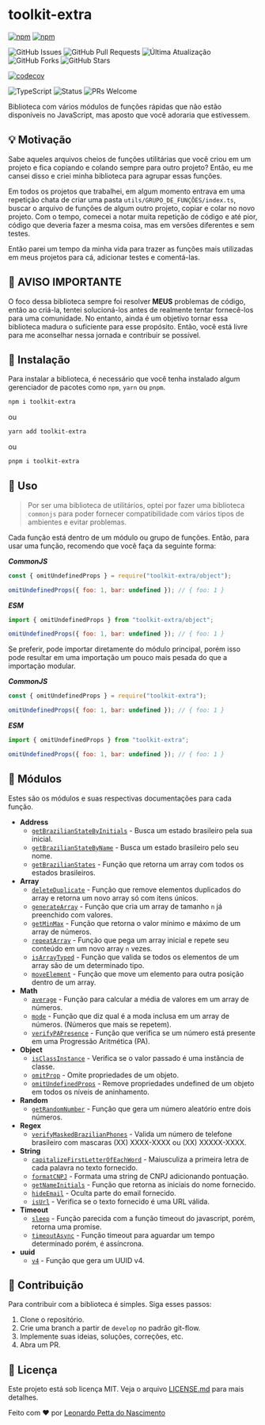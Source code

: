 
# toolkit-extra

[![npm](https://img.shields.io/npm/v/toolkit-extra)](https://www.npmjs.com/package/toolkit-extra)
[![npm](https://img.shields.io/npm/dm/toolkit-extra)](https://www.npmjs.com/package/toolkit-extra)

![GitHub Issues](https://img.shields.io/github/issues/leonardopn/toolkit-extra)
![GitHub Pull Requests](https://img.shields.io/github/issues-pr/leonardopn/toolkit-extra)
![Última Atualização](https://img.shields.io/github/last-commit/leonardopn/toolkit-extra)
![GitHub Forks](https://img.shields.io/github/forks/leonardopn/toolkit-extra)
![GitHub Stars](https://img.shields.io/github/stars/leonardopn/toolkit-extra)

[![codecov](https://codecov.io/gh/leonardopn/toolkit-extra/graph/badge.svg?token=SW854GY5YU)](https://codecov.io/gh/leonardopn/toolkit-extra)

![TypeScript](https://badgen.net/npm/types/toolkit-extra)
![Status](https://img.shields.io/badge/status-stable-brightgreen.svg)
![PRs Welcome](https://img.shields.io/badge/PRs-welcome-brightgreen.svg)

Biblioteca com vários módulos de funções rápidas que não estão disponíveis no JavaScript, mas aposto que você adoraria que estivessem.

## :bulb: Motivação

Sabe aqueles arquivos cheios de funções utilitárias que você criou em um projeto e fica copiando e colando sempre para outro projeto? Então, eu me cansei disso e criei minha biblioteca para agrupar essas funções.

Em todos os projetos que trabalhei, em algum momento entrava em uma repetição chata de criar uma pasta `utils/GRUPO_DE_FUNÇÕES/index.ts`, buscar o arquivo de funções de algum outro projeto, copiar e colar no novo projeto. Com o tempo, comecei a notar muita repetição de código e até pior, código que deveria fazer a mesma coisa, mas em versões diferentes e sem testes.

Então parei um tempo da minha vida para trazer as funções mais utilizadas em meus projetos para cá, adicionar testes e comentá-las.

## :mega: AVISO IMPORTANTE

O foco dessa biblioteca sempre foi resolver **MEUS** problemas de código, então ao criá-la, tentei solucioná-los antes de realmente tentar fornecê-los para uma comunidade. No entanto, ainda é um objetivo tornar essa biblioteca madura o suficiente para esse propósito. Então, você está livre para me aconselhar nessa jornada e contribuir se possível.

## :minidisc: Instalação

Para instalar a biblioteca, é necessário que você tenha instalado algum gerenciador de pacotes como `npm`, `yarn` ou `pnpm`.

```bash
npm i toolkit-extra 
```

ou

```bash
yarn add toolkit-extra
```

ou

```bash
pnpm i toolkit-extra
```

## :tada: Uso

>Por ser uma biblioteca de utilitários, optei por fazer uma biblioteca `commonjs` para poder fornecer compatibilidade com vários tipos de ambientes e evitar problemas.

Cada função está dentro de um módulo ou grupo de funções. Então, para usar uma função, recomendo que você faça da seguinte forma:

***CommonJS***

```javascript
const { omitUndefinedProps } = require("toolkit-extra/object");

omitUndefinedProps({ foo: 1, bar: undefined }); // { foo: 1 }
```

***ESM***

```javascript
import { omitUndefinedProps } from "toolkit-extra/object";

omitUndefinedProps({ foo: 1, bar: undefined }); // { foo: 1 }
```

Se preferir, pode importar diretamente do módulo principal, porém isso pode resultar em uma importação um pouco mais pesada do que a importação modular.

***CommonJS***

```javascript
const { omitUndefinedProps } = require("toolkit-extra");

omitUndefinedProps({ foo: 1, bar: undefined }); // { foo: 1 }
```

***ESM***

```javascript
import { omitUndefinedProps } from "toolkit-extra";

omitUndefinedProps({ foo: 1, bar: undefined }); // { foo: 1 }
```

## :mag_right: Módulos

Estes são os módulos e suas respectivas documentações para cada função.

- **Address**
  - [`getBrazilianStateByInitials`](./src/docs/getBrazilianStateByInitials.md) - Busca um estado brasileiro pela sua inicial.
  - [`getBrazilianStateByName`](./src/docs/getBrazilianStateByName.md) - Busca um estado brasileiro pelo seu nome.
  - [`getBrazilianStates`](./src/docs/getBrazilianStates.md) - Função que retorna um array com todos os estados brasileiros.
- **Array**
  - [`deleteDuplicate`](./src/docs/deleteDuplicate.md) - Função que remove elementos duplicados do array e retorna um novo array só com itens únicos.
  - [`generateArray`](./src/docs/generateArray.md) - Função que cria um array de tamanho `n` já preenchido com valores.
  - [`getMinMax`](./src/docs/getMinMax.md) - Função que retorna o valor mínimo e máximo de um array de números.
  - [`repeatArray`](./src/docs/repeatArray.md) - Função que pega um array inicial e repete seu conteúdo em um novo array `n` vezes.
  - [`isArrayTyped`](./src/docs/isArrayTyped.md) - Função que valida se todos os elementos de um array são de um determinado tipo.
  - [`moveElement`](./src/docs/moveElement.md) - Função que move um elemento para outra posição dentro de um array.
- **Math**
  - [`average`](./src/docs/average.md) - Função para calcular a média de valores em um array de números.
  - [`mode`](./src/docs/mode.md) - Função que diz qual é a moda inclusa em um array de números. (Números que mais se repetem).
  - [`verifyPAPresence`](./src/docs/verifyPAPresence.md) - Função que verifica se um número está presente em uma Progressão Aritmética (PA).
- **Object**
  - [`isClassInstance`](./src/docs/isClassInstance.md) - Verifica se o valor passado é uma instância de classe.
  - [`omitProp`](./src/docs/omitProp.md) - Omite propriedades de um objeto.
  - [`omitUndefinedProps`](./src/docs/omitUndefinedProps.md) - Remove propriedades undefined de um objeto em todos os níveis de aninhamento.
- **Random**
  - [`getRandomNumber`](./src/docs/getRandomNumber.md) - Função que gera um número aleatório entre dois números.
- **Regex**
  - [`verifyMaskedBrazilianPhones`](./src/docs/verifyMaskedBrazilianPhones.md) - Valida um número de telefone brasileiro com mascaras (XX) XXXX-XXXX ou (XX) XXXXX-XXXX.
- **String**
  - [`capitalizeFirstLetterOfEachWord`](./src/docs/capitalizeFirstLetterOfEachWord.md) - Maiusculiza a primeira letra de cada palavra no texto fornecido.
  - [`formatCNPJ`](./src/docs/formatCNPJ.md) - Formata uma string de CNPJ adicionando pontuação.
  - [`getNameInitials`](./src/docs/getNameInitials.md) - Função que retorna as iniciais do nome fornecido.
  - [`hideEmail`](./src/docs/hideEmail.md) - Oculta parte do email fornecido.
  - [`isUrl`](./src/docs/isUrl.md) - Verifica se o texto fornecido é uma URL válida.
- **Timeout**
  - [`sleep`](./src/docs/sleep.md) - Função parecida com a função timeout do javascript, porém, retorna uma promise.
  - [`timeoutAsync`](./src/docs/timeoutAsync.md) - Função timeout para aguardar um tempo determinado porém, é assíncrona.
- **uuid**
  - [`v4`](./src/docs/uuidv4.md) - Função que gera um UUID v4.

## :handshake: Contribuição

Para contribuir com a biblioteca é simples. Siga esses passos:

1. Clone o repositório.
2. Crie uma branch a partir de `develop` no padrão git-flow.
3. Implemente suas ideias, soluções, correções, etc.
4. Abra um PR.

## :memo: Licença

Este projeto está sob licença MIT. Veja o arquivo [LICENSE.md](LICENSE.md) para mais detalhes.

Feito com :heart: por [Leonardo Petta do Nascimento](https://github.com/leonardopn)
